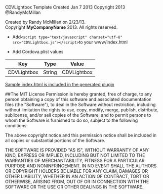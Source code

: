   CDVLightbox Template Created Jan 7 2013
  Copyright 2013 @RandyMcMillan

  Created by Randy McMillan on 2/23/13.  
  Copyright __MyCompanyName__ 2013. All rights reserved.



* Add`<script type="text/javascript" charset="utf-8" src="CDVLightbox.js"></script>`to your www/index.html

* Add Cordova.plist values

| Key | Type | Value |
| ------------ |---| ------------- |
| CDVLightbox | String | CDVLightbox |

[Sample index.html is included in the generated plugin](https://raw.github.com/RandyMcMillan/CDVBrowser/master/CDVBrowser.xctemplate/index.html)


##The MIT License
Permission is hereby granted, free of charge, to any person obtaining a copy of 
this software and associated documentation files (the "Software"), to deal in 
the Software without restriction, including without limitation the rights to 
use, copy, modify, merge, publish, distribute, sublicense, and/or sell copies of
the Software, and to permit persons to whom the Software is furnished to do so, 
subject to the following conditions:

The above copyright notice and this permission notice shall be included in all 
copies or substantial portions of the Software.

THE SOFTWARE IS PROVIDED "AS IS", WITHOUT WARRANTY OF ANY KIND, EXPRESS OR 
IMPLIED, INCLUDING BUT NOT LIMITED TO THE WARRANTIES OF MERCHANTABILITY, FITNESS
FOR A PARTICULAR PURPOSE AND NONINFRINGEMENT. IN NO EVENT SHALL THE AUTHORS OR 
COPYRIGHT HOLDERS BE LIABLE FOR ANY CLAIM, DAMAGES OR OTHER LIABILITY, WHETHER 
IN AN ACTION OF CONTRACT, TORT OR OTHERWISE, ARISING FROM, OUT OF OR IN 
CONNECTION WITH THE SOFTWARE OR THE USE OR OTHER DEALINGS IN THE SOFTWARE.

